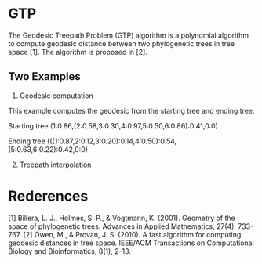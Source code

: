 # GTP
The Geodesic Treepath Problem (GTP) algorithm is a polynomial algorithm to compute geodesic distance between two phylogenetic trees in tree space [1]. The algorithm is proposed in [2].

## Two Examples 
1. Geodesic computation 

This example computes the geodesic from the starting tree and ending tree. 

Starting tree (1:0.86,(2:0.58,3:0.30,4:0.97,5:0.50,6:0.86):0.41,0:0)

Ending tree (((1:0.87,2:0.12,3:0.20):0.14,4:0.50):0.54,(5:0.63,6:0.22):0.42,0:0)

2. Treepath interpolation

# Rederences
[1] Billera, L. J., Holmes, S. P., & Vogtmann, K. (2001). Geometry of the space of phylogenetic trees. Advances in Applied Mathematics, 27(4), 733-767.
[2] Owen, M., & Provan, J. S. (2010). A fast algorithm for computing geodesic distances in tree space. IEEE/ACM Transactions on Computational Biology and Bioinformatics, 8(1), 2-13.
